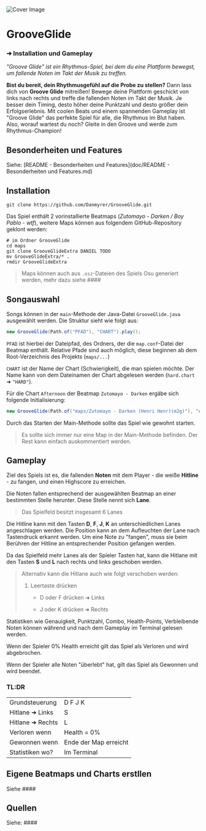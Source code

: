 ![Cover Image](https://repository-images.githubusercontent.com/604114394/e46212af-96d7-4ffe-a10b-da10ab3c5c12)

# GrooveGlide

### ➜ Installation und Gameplay

*"Groove Glide" ist ein Rhythmus-Spiel, bei dem du eine Plattform bewegst, um fallende Noten im Takt der Musik zu treffen.*

**Bist du bereit, dein Rhythmusgefühl auf die Probe zu stellen?** Dann lass dich von **Groove Glide** mitreißen! Bewege deine Plattform geschickt von links nach rechts und treffe die fallenden Noten im Takt der Musik. Je besser dein Timing, desto höher deine Punktzahl und desto größer dein Erfolgserlebnis. Mit coolen Beats und einem spannenden Gameplay ist "Groove Glide" das perfekte Spiel für alle, die Rhythmus im Blut haben. Also, worauf wartest du noch? Gleite in den Groove und werde zum Rhythmus-Champion!

## Besonderheiten und Features

Siehe: [README - Besonderheiten und Features](doc/README - Besonderheiten und Features.md)

## Installation

```shell
git clone https://github.com/Danmyrer/GrooveGlide.git
```

Das Spiel enthält 2 vorinstallierte Beatmaps (*Zutomayo - Darken / Boy Pablo - wtf*), weitere Maps können aus folgendem GitHub-Repository geklont werden:

```shell
# im Ordner GrooveGlide
cd maps
git clone GrooveGlideExtra DANIEL TODO
mv GrooveGlideExtra/* .
rmdir GrooveGlideExtra
```

> Maps können auch aus `.osz`-Dateien des Spiels Osu generiert werden, mehr dazu siehe ####

## Songauswahl

Songs können in der `main`-Methode der Java-Datei `GrooveGlide.java` ausgewählt werden. Die Struktur sieht wie folgt aus:

```java
new GrooveGlide(Path.of("PFAD"), "CHART").play();
```

`PFAD` ist hierbei der Dateipfad, des Ordners, der die `map.conf`-Datei der Beatmap enthält. Relative Pfade sind auch möglich, diese beginnen ab dem Root-Verzeichnis des Projekts (`maps/...`)

`CHART` ist der Name der Chart (Schwierigkeit), die man spielen möchte. Der Name kann von dem Dateinamen der Chart abgelesen werden (`hard.chart` ➜ `"HARD"`).

Für die Chart `Afternoon` der Beatmap `Zutomayo - Darken` ergäbe sich folgende Initialisierung:

```java
new GrooveGlide(Path.of("maps/Zutomayo - Darken (Henri Henr)(m2g)"), "AFTERNOON").play();
```

Durch das Starten der Main-Methode sollte das Spiel wie gewohnt starten.

> Es sollte sich immer nur eine Map in der Main-Methode befinden. Der Rest kann einfach auskommentiert werden.

## Gameplay

Ziel des Spiels ist es, die fallenden **Noten** mit dem Player - die weiße **Hitline** - zu fangen, und einen Highscore zu erreichen.

Die Noten fallen entsprechend der ausgewählten Beatmap an einer bestimmten Stelle herunter. Diese Stelle nennt sich **Lane**.

> Das Spielfeld besitzt insgesamt 6 Lanes

Die Hitline kann mit den Tasten **D**, **F**, **J**, **K** an unterschiedlichen Lanes angeschlagen werden. Die Position kann an dem Aufleuchten der Lane nach Tastendruck erkannt werden. Um eine Note zu "fangen", muss sie beim Berühren der Hitline an entsprechender Position gefangen werden.

Da das Spielfeld mehr Lanes als der Spieler Tasten hat, kann die Hitlane mit den Tasten **S** und **L** nach rechts und links geschoben werden.

> Alternativ kann die Hitlane auch wie folgt verschoben werden:
> 
> 1. Leertaste drücken
>    
>    - D oder F drücken ➜ Links
>    
>    - J oder K drücken ➜ Rechts

Statistiken wie Genauigkeit, Punktzahl, Combo, Health-Points, Verbleibende Noten können während und nach dem Gameplay im Terminal gelesen werden.

Wenn der Spieler 0% Health erreicht gilt das Spiel als Verloren und wird abgebrochen.

Wenn der Spieler alle Noten "überlebt" hat, gilt das Spiel als Gewonnen und wird beendet.

### TL:DR

|                  |                       |
| ---------------- | --------------------- |
| Grundsteuerung   | D F J K               |
| Hitlane ➜ Links  | S                     |
| Hitlane ➜ Rechts | L                     |
| Verloren wenn    | Health = 0%           |
| Gewonnen wenn    | Ende der Map erreicht |
| Statistiken wo?  | Im Terminal           |

## Eigene Beatmaps und Charts erstllen

Siehe ####

## Quellen

Siehe: ####
